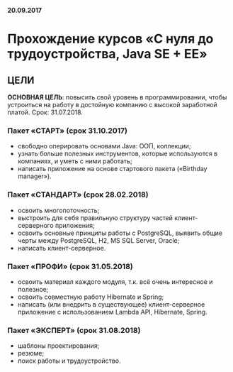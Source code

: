 **__20.09.2017__**
# Прохождение курсов «С нуля до трудоустройства, Java SE + EE»
## ЦЕЛИ
**ОСНОВНАЯ ЦЕЛЬ**:  повысить свой уровень в программировании, чтобы устроиться на работу в достойную компанию с высокой заработной платой. Срок: 31.07.2018.
### Пакет «СТАРТ» (срок 31.10.2017)
* свободно оперировать основами Java: ООП, коллекции;
* узнать больше полезных инструментов, которые используются в компаниях, и уметь с ними работать;
* написать приложение на основе стартового пакета («Birthday manager»).
### Пакет «СТАНДАРТ» (срок 28.02.2018)
* освоить многопоточность;
* выстроить для себя правильную структуру частей клиент-серверного приложения;
* освоить основные принципы работы с PostgreSQL, выявить общие черты между PostgreSQL, H2, MS SQL Server, Oracle;
* написать клиент-серверное.
### Пакет «ПРОФИ» (срок 31.05.2018)
* освоить материал каждого модуля, т.к. всё очень интересное и полезное;
* освоить совместную работу Hibernate и Spring;
* написать (или внедрить в существующее) клиент-серверное приложение с использованием Lambda API, Hibernate, Spring.
### Пакет «ЭКСПЕРТ» (срок 31.08.2018)
* шаблоны проектирования;
* резюме;
* поиск работы и трудоустройство.
